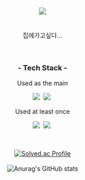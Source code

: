 <h1 align="center">
  <img src ="https://capsule-render.vercel.app/api?type=cylinder&color=gradient&height=360&section=header&text=Welcome!&desc=iwasdobby%27s%20Github%20Profile&fontSize=90"/>
</h1>
<p align="center"><br>
  집에가고싶다...
</p><br>

<h3 align="center">- Tech Stack -</h3>
<p align="center"> Used as the main</p>
<p align = "center">
  <img src="https://img.shields.io/badge/C-A8B9CC?style=flat-square&logo=C&logoColor=white"/>&nbsp;
  <img src="https://img.shields.io/badge/Linux-FCC624?style=flat-square&logo=Linux&logoColor=white"/>&nbsp;
</p>
<p align="center"> Used at least once</p>
  <p align ="center">
  <img src="https://img.shields.io/badge/Unity-000000?style=flat-square&logo=Unity&logoColor=white"/>&nbsp;
  <img src="https://img.shields.io/badge/Python-3776AB?style=flat-square&logo=Python&logoColor=white"/>&nbsp;
</p>

<br>
<div align = center>

[![Solved.ac Profile](http://mazassumnida.wtf/api/v2/generate_badge?boj=gkdldy132)](https://solved.ac/boj=gkdldy132) <br><br>
![Anurag's GitHub stats](https://github-readme-stats.vercel.app/api?username=iwasdobby&show_icons=true&theme=default_repocard)

  
</div>
<br>
